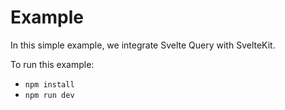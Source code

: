 # Example

In this simple example, we integrate Svelte Query with SvelteKit.

To run this example:

- `npm install`
- `npm run dev`
